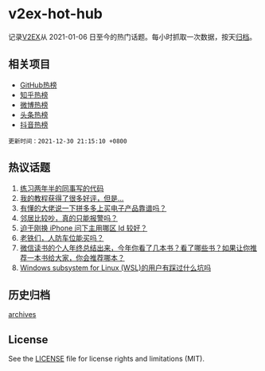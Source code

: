 # v2ex-hot-hub

 记录[V2EX](https://www.v2ex.com/)从 2021-01-06 日至今的热门话题。每小时抓取一次数据，按天[归档](archives)。
 
 ## 相关项目

- [GitHub热榜](https://github.com/snaildev/github-hot-hub)
- [知乎热榜](https://github.com/snaildev/zhihu-hot-hub)
- [微博热榜](https://github.com/snaildev/weibo-hot-hub)
- [头条热榜](https://github.com/snaildev/toutiao-hot-hub)
- [抖音热榜](https://github.com/snaildev/douyin-hot-hub)


 `更新时间：2021-12-30 21:15:10 +0800`

## 热议话题

1. [练习两年半的同事写的代码](https://www.v2ex.com/t/825212)
1. [我的教程获得了很多好评，但是...](https://www.v2ex.com/t/825222)
1. [有懂的大佬说一下拼多多上买电子产品靠谱吗？](https://www.v2ex.com/t/825281)
1. [邻居比较吵，真的只能报警吗？](https://www.v2ex.com/t/825230)
1. [迫于刚换 iPhone 问下主用哪区 Id 较好？](https://www.v2ex.com/t/825215)
1. [老铁们，人防车位能买吗？](https://www.v2ex.com/t/825172)
1. [微信读书的个人年终总结出来，今年你看了几本书？看了哪些书？如果让你推荐一本书给大家，你会推荐哪本？](https://www.v2ex.com/t/825209)
1. [Windows subsystem for Linux (WSL)的用户有踩过什么坑吗](https://www.v2ex.com/t/825188)

## 历史归档

[archives](archives)

## License

See the [LICENSE](LICENSE) file for license rights and limitations (MIT).
